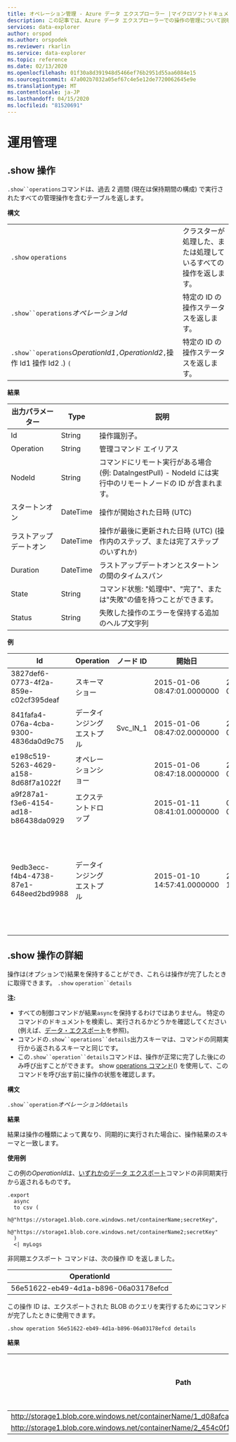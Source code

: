 ```yaml
---
title: オペレーション管理 - Azure データ エクスプローラー |マイクロソフトドキュメント
description: この記事では、Azure データ エクスプローラーでの操作の管理について説明します。
services: data-explorer
author: orspod
ms.author: orspodek
ms.reviewer: rkarlin
ms.service: data-explorer
ms.topic: reference
ms.date: 02/13/2020
ms.openlocfilehash: 01f30a8d391948d5466ef76b2951d55aa6084e15
ms.sourcegitcommit: 47a002b7032a05ef67c4e5e12de7720062645e9e
ms.translationtype: MT
ms.contentlocale: ja-JP
ms.lasthandoff: 04/15/2020
ms.locfileid: "81520691"
---
```

# <a name="operations-management"></a>運用管理

## <a name="show-operations"></a>.show 操作

`.show``operations`コマンドは、過去 2 週間 (現在は保持期間の構成) で実行されたすべての管理操作を含むテーブルを返します。

**構文**

|||
|---|---| 
|`.show` `operations`              |クラスターが処理した、または処理しているすべての操作を返します。 
|`.show``operations`*オペレーションId*|特定の ID の操作ステータスを返します。 
|`.show``operations`*OperationId1*`,`*OperationId2*`,`操作 Id1 操作 Id2 .) `(`|特定の ID の操作ステータスを返します。

**結果**
 
|出力パラメーター |Type |説明 
|---|---|---
|Id |String |操作識別子。
|Operation |String |管理コマンド エイリアス 
|NodeId |String |コマンドにリモート実行がある場合 (例: DataIngestPull) - NodeId には実行中のリモートノードの ID が含まれます。 
|スタートンオン |DateTime |操作が開始された日時 (UTC) 
|ラストアップデートオン |DateTime |操作が最後に更新された日時 (UTC) (操作内のステップ、または完了ステップのいずれか) 
|Duration |DateTime |ラストアップデートオンとスタートンの間のタイムスパン 
|State |String |コマンド状態: "処理中"、"完了"、または"失敗"の値を持つことができます。 
|Status |String |失敗した操作のエラーを保持する追加のヘルプ文字列 
 
**例**
 
|Id |Operation |ノード ID |開始日 |最終更新日 |Duration |State |Status 
|--|--|--|--|--|--|--|--
|3827def6-0773-4f2a-859e-c02cf395deaf |スキーマショー | |2015-01-06 08:47:01.0000000 |2015-01-06 08:47:01.0000000 |0001-01-01 00:00:00.0000000 |完了 | 
|841fafa4-076a-4cba-9300-4836da0d9c75 |データインジングエストプル |Svc_IN_1 |2015-01-06 08:47:02.0000000 |2015-01-06 08:48:19.0000000 |0001-01-01 00:01:17.0000000 |完了 | 
|e198c519-5263-4629-a158-8d68f7a1022f |オペレーションショー | |2015-01-06 08:47:18.0000000 |2015-01-06 08:47:18.0000000 |0001-01-01 00:00:00.0000000 |完了 | 
|a9f287a1-f3e6-4154-ad18-b86438da0929 |エクステントドロップ | |2015-01-11 08:41:01.0000000 |0001-01-01 00:00:00.0000000 |0001-01-01 00:00:00.0000000 |InProgress | 
|9edb3ecc-f4b4-4738-87e1-648eed2bd9988 |データインジングエストプル | |2015-01-10 14:57:41.0000000 |2015-01-10 14:57:41.0000000 |0001-01-01 00:00:00.0000000 |失敗 |コレクションが変更されました。列挙操作は実行できません。 

## <a name="show-operation-details"></a>.show 操作の詳細

操作は(オプションで)結果を保持することができ、これらは操作が完了したときに取得できます。 `.show` `operation``details` 

**注:**

* すべての制御コマンドが結果`async`を保持するわけではありません。 特定のコマンドのドキュメントを検索し、実行されるかどうかを確認してください (例えば、[データ・エクスポート](data-export/index.md)を参照)。 
* コマンドの`.show``operations``details`出力スキーマは、コマンドの同期実行から返されるスキーマと同じです。 
* この`.show``operation``details`コマンドは、操作が正常に完了した後にのみ呼び出すことができます。 show [operations コマンド](#show-operations)() を使用して、このコマンドを呼び出す前に操作の状態を確認します。 

**構文**

`.show``operation`*オペレーションId*`details`

**結果**

結果は操作の種類によって異なり、同期的に実行された場合に、操作結果のスキーマと一致します。 

**使用例**

この例の*OperationId*は、[いずれかのデータ エクスポート](../management/data-export/index.md)コマンドの非同期実行から返されるものです。

```kusto 
.export 
  async 
  to csv ( 
    h@"https://storage1.blob.core.windows.net/containerName;secretKey", 
    h@"https://storage1.blob.core.windows.net/containerName2;secretKey" 
  ) 
  <| myLogs 

```
非同期エクスポート コマンドは、次の操作 ID を返しました。

|OperationId|
|---|
|56e51622-eb49-4d1a-b896-06a03178efcd|

この操作 ID は、エクスポートされた BLOB のクエリを実行するためにコマンドが完了したときに使用できます。 

```
.show operation 56e51622-eb49-4d1a-b896-06a03178efcd details 
```

**結果**

|Path|数字の記録|
|---|---|
|http://storage1.blob.core.windows.net/containerName/1_d08afcae2f044c1092b279412dcb571b.csv|10|
|http://storage1.blob.core.windows.net/containerName/2_454c0f1359e24795b6529da8a0101330.csv|15|